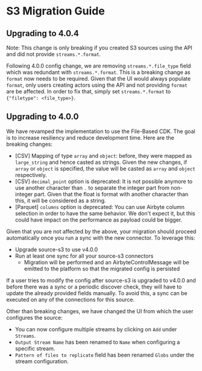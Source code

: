 # S3 Migration Guide

## Upgrading to 4.0.4

Note: This change is only breaking if you created S3 sources using the API and did not provide `streams.*.format`.

Following 4.0.0 config change, we are removing `streams.*.file_type` field which was redundant with `streams.*.format`. This is a breaking change as `format` now needs to be required. Given that the UI would always populate `format`, only users creating actors using the API and not providing `format` are be affected. In order to fix that, simply set `streams.*.format` to `{"filetype": <file_type>}`.

## Upgrading to 4.0.0

We have revamped the implementation to use the File-Based CDK. The goal is to increase resiliency and reduce development time. Here are the breaking changes:

- [CSV] Mapping of type `array` and `object`: before, they were mapped as `large_string` and hence casted as strings. Given the new changes, if `array` or `object` is specified, the value will be casted as `array` and `object` respectively.
- [CSV] `decimal_point` option is deprecated: It is not possible anymore to use another character than `.` to separate the integer part from non-integer part. Given that the float is format with another character than this, it will be considered as a string.
- [Parquet] `columns` option is deprecated: You can use Airbyte column selection in order to have the same behavior. We don't expect it, but this could have impact on the performance as payload could be bigger.

Given that you are not affected by the above, your migration should proceed automatically once you run a sync with the new connector. To leverage this:

- Upgrade source-s3 to use v4.0.0
- Run at least one sync for all your source-s3 connectors
  - Migration will be performed and an AirbyteControlMessage will be emitted to the platform so that the migrated config is persisted

If a user tries to modify the config after source-s3 is upgraded to v4.0.0 and before there was a sync or a periodic discover check, they will have to update the already provided fields manually. To avoid this, a sync can be executed on any of the connections for this source.

Other than breaking changes, we have changed the UI from which the user configures the source:

- You can now configure multiple streams by clicking on `Add` under `Streams`.
- `Output Stream Name` has been renamed to `Name` when configuring a specific stream.
- `Pattern of files to replicate` field has been renamed `Globs` under the stream configuration.
